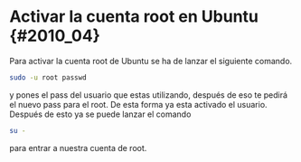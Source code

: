 # Activar la cuenta root en Ubuntu {#2010_04}

Para activar la cuenta root de Ubuntu se ha de lanzar el siguiente comando.
``` bash
sudo -u root passwd
```
y pones el pass del usuario que estas utilizando, después de eso te pedirá el nuevo pass para el root. De esta forma ya esta activado el usuario.
Después de esto ya se puede lanzar el comando
``` bash
su -
```
para entrar a nuestra cuenta de root.
